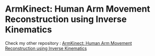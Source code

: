 # ArmKinect: Human Arm Movement Reconstruction using Inverse Kinematics

Check my other repository : [ArmKinect: Human Arm Movement Reconstruction using Inverse Kinematics](https://github.com/acromtech/ArmKinect)